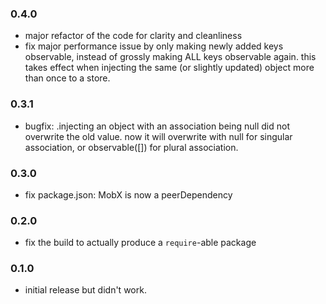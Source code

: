 ### 0.4.0

- major refactor of the code for clarity and cleanliness
- fix major performance issue by only making newly added keys observable, instead of grossly making ALL keys observable again. this takes effect when injecting the same (or slightly updated) object more than once to a store.

### 0.3.1

- bugfix: .injecting an object with an association being null did not overwrite the old value. now it will overwrite with null for singular association, or observable([]) for plural association.

### 0.3.0

- fix package.json: MobX is now a peerDependency

### 0.2.0

- fix the build to actually produce a `require`-able package

### 0.1.0

- initial release but didn't work.
